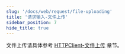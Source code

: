```yaml
---
slug: '/docs/web/request/file-uploading'
title: '请求输入-文件上传'
sidebar_position: 7
hide_title: true
---
```


文件上传请具体参考 [HTTPClient-文件上传](../HTTPClient/HTTPClient-文件上传.md) 章节。